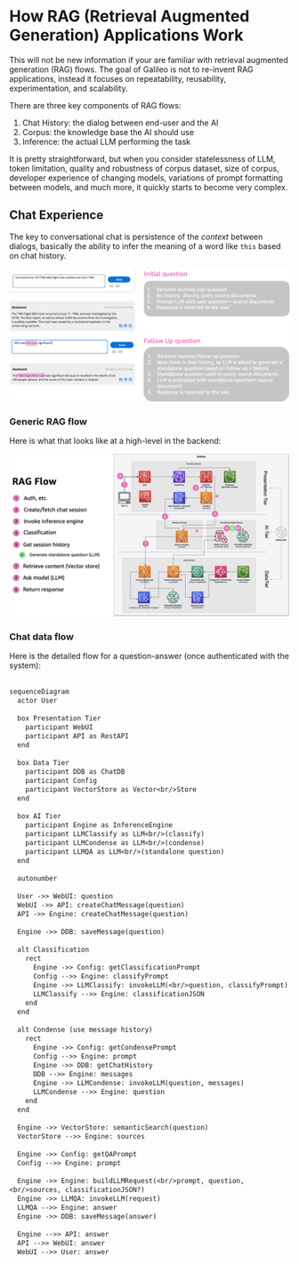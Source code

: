 # How RAG (Retrieval Augmented Generation) Applications Work

This will not be new information if your are familiar with retrieval augmented generation (RAG) flows. The goal of Galileo is not to re-invent RAG applications, instead it focuses on repeatability, reusability, experimentation, and scalability.

There are three key components of RAG flows:

1. Chat History: the dialog between end-user and the AI
2. Corpus: the knowledge base the AI should use
3. Inference: the actual LLM performing the task

It is pretty straightforward, but when you consider statelessness of LLM, token limitation, quality and robustness of corpus dataset, size of corpus, developer experience of changing models, variations of prompt formatting between models, and much more, it quickly starts to become very complex.

## Chat Experience

The key to conversational chat is persistence of the *context* between dialogs, basically the ability to infer the meaning of a word like `this` based on chat history.

![Alt text](question-answer.png)

### Generic RAG flow

Here is what that looks like at a high-level in the backend:

![Rag flow overview](rag-flow.png)

### Chat data flow

Here is the detailed flow for a question-answer (once authenticated with the system):

```mermaid

sequenceDiagram
  actor User

  box Presentation Tier
    participant WebUI
    participant API as RestAPI
  end

  box Data Tier
    participant DDB as ChatDB
    participant Config
    participant VectorStore as Vector<br/>Store
  end

  box AI Tier
    participant Engine as InferenceEngine
    participant LLMClassify as LLM<br/>(classify)
    participant LLMCondense as LLM<br/>(condense)
    participant LLMQA as LLM<br/>(standalone question)
  end

  autonumber

  User ->> WebUI: question
  WebUI ->> API: createChatMessage(question)
  API ->> Engine: createChatMessage(question)

  Engine ->> DDB: saveMessage(question)

  alt Classification
    rect
      Engine ->> Config: getClassificationPrompt
      Config -->> Engine: classifyPrompt
      Engine ->> LLMClassify: invokeLLM(<br/>question, classifyPrompt)
      LLMClassify -->> Engine: classificationJSON
    end
  end

  alt Condense (use message history)
    rect
      Engine ->> Config: getCondensePrompt
      Config -->> Engine: prompt
      Engine ->> DDB: getChatHistory
      DDB -->> Engine: messages
      Engine ->> LLMCondense: invokeLLM(question, messages)
      LLMCondense -->> Engine: question
    end
  end

  Engine ->> VectorStore: semanticSearch(question)
  VectorStore -->> Engine: sources

  Engine ->> Config: getQAPrompt
  Config -->> Engine: prompt

  Engine ->> Engine: buildLLMRequest(<br/>prompt, question,<br/>sources, classificationJSON?)
  Engine ->> LLMQA: invokeLLM(request)
  LLMQA -->> Engine: answer
  Engine ->> DDB: saveMessage(answer)

  Engine -->> API: answer
  API -->> WebUI: answer
  WebUI -->> User: answer

```
